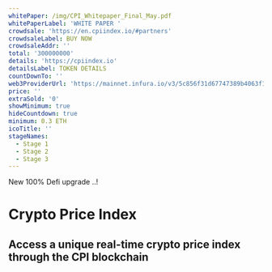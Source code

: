```yaml
---
whitePaper: /img/CPI_Whitepaper_Final_May.pdf
whitePaperLabel: 'WHITE PAPER '
crowdsale: 'https://en.cpiindex.io/#partners'
crowdsaleLabel: BUY NOW
crowdsaleAddr: ''
total: '300000000'
details: 'https://cpiindex.io'
detailsLabel: TOKEN DETAILS
countDownTo: ''
web3ProviderUrl: 'https://mainnet.infura.io/v3/5c856f31d67747389b4063f11be98161'
price: ''
extraSold: '0'
showMinimum: true
hideCountdown: true
minimum: 0.3 ETH
icoTitle: ''
stageNames:
  - Stage 1
  - Stage 2
  - Stage 3
---
```

New 100% Defi upgrade ..!

# Crypto Price Index

## Access a unique real-time crypto price index through the CPI blockchain
